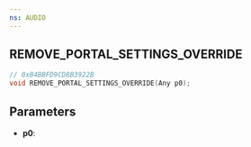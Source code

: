 ```yaml
---
ns: AUDIO
---
```

## REMOVE_PORTAL_SETTINGS_OVERRIDE

```c
// 0xB4BBFD9CD8B3922B
void REMOVE_PORTAL_SETTINGS_OVERRIDE(Any p0);
```

## Parameters
* **p0**:
